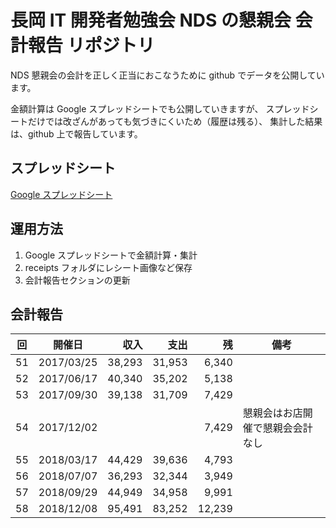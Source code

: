 # 長岡 IT 開発者勉強会 NDS の懇親会 会計報告 リポジトリ

NDS 懇親会の会計を正しく正当におこなうために github でデータを公開しています。

金額計算は Google スプレッドシートでも公開していきますが、
スプレッドシートだけでは改ざんがあっても気づきにくいため（履歴は残る）、
集計した結果は、github 上で報告しています。

## スプレッドシート

[Google スプレッドシート](https://docs.google.com/spreadsheets/d/18juZnVP6h6NqwMQ956TaK-0NL0J9UpU6-i0gayYNHVo)

## 運用方法

1. Google スプレッドシートで金額計算・集計
2. receipts フォルダにレシート画像など保存
3. 会計報告セクションの更新

## 会計報告

| 回  | 開催日     |   収入 |   支出 |    残 | 備考                             |
| :-: | ---------- | -----: | -----: | ----: | -------------------------------- |
| 51  | 2017/03/25 | 38,293 | 31,953 | 6,340 |                                  |
| 52  | 2017/06/17 | 40,340 | 35,202 | 5,138 |                                  |
| 53  | 2017/09/30 | 39,138 | 31,709 | 7,429 |                                  |
| 54  | 2017/12/02 |        |        | 7,429 | 懇親会はお店開催で懇親会会計なし |
| 55  | 2018/03/17 | 44,429 | 39,636 | 4,793 |                                  |
| 56  | 2018/07/07 | 36,293 | 32,344 | 3,949 |                                  |
| 57  | 2018/09/29 | 44,949 | 34,958 | 9,991 |                                  |
| 58  | 2018/12/08 | 95,491 | 83,252 | 12,239 |                                 |


